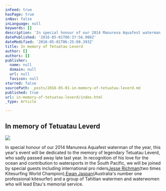 ```yaml
---
inFeed: true
hasPage: true
inNav: false
inLanguage: null
keywords: []
description: 'In special honour of our 2014 Manureva Aquafest waterman of the year, this year’s event will be dedicated to the memory of legendary Tetuatau Leverd, who sadly passed away late last year. In recognition of his love for the ocean and contribution to watersports in the South Pacific, we will be joined by special guests including international pro ridersJesse Richman(two times Kitesurfing World Champion),Ewan Jaspan(Australia’s number one professional kitesurfer) and a group of Tahitian watermen and waterwomen who will lead Etau’s memorial service.'
datePublished: '2016-05-01T06:37:56.908Z'
dateModified: '2016-05-01T06:25:08.393Z'
title: In memory of Tetuatau Leverd
author: []
authors: []
publisher:
  name: null
  domain: null
  url: null
  favicon: null
starred: false
sourcePath: _posts/2016-05-01-in-memory-of-tetuatau-leverd.md
published: true
url: in-memory-of-tetuatau-leverd/index.html
_type: Article

---
```

## In memory of Tetuatau Leverd
![](https://the-grid-user-content.s3-us-west-2.amazonaws.com/6d51a964-50fd-45e2-9167-d85ca331c633.jpg)

In special honour of our 2014 Manureva Aquafest waterman of the year, this year's event will be dedicated to the memory of legendary Tetuatau Leverd, who sadly passed away late last year. In recognition of his love for the ocean and contribution to watersports in the South Pacific, we will be joined by special guests including international pro riders[Jesse Richman][0](two times Kitesurfing World Champion),[Ewan Jaspan][1](Australia's number one professional kitesurfer) and a group of Tahitian watermen and waterwomen who will lead Etau's memorial service.

[0]: http://www.jesserichman.com/ "Jesse Richman"
[1]: http://www.naishkites.com/ewan-jaspan/ "Ewan Jaspan"